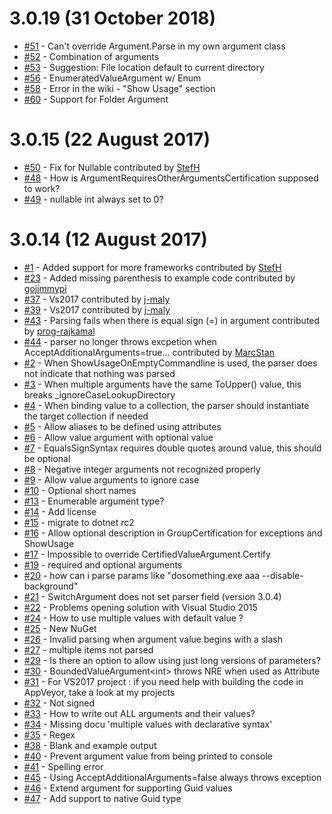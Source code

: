 # 3.0.19 (31 October 2018)
- [#51](https://github.com/j-maly/CommandLineParser/issues/51) - Can't override Argument.Parse in my own argument class
- [#52](https://github.com/j-maly/CommandLineParser/issues/52) - Combination of arguments
- [#53](https://github.com/j-maly/CommandLineParser/issues/53) - Suggestion: File location default to current directory
- [#56](https://github.com/j-maly/CommandLineParser/issues/56) - EnumeratedValueArgument w/ Enum
- [#58](https://github.com/j-maly/CommandLineParser/issues/58) - Error in the wiki - &quot;Show Usage&quot; section
- [#60](https://github.com/j-maly/CommandLineParser/issues/60) - Support for Folder Argument

# 3.0.15 (22 August 2017)
- [#50](https://github.com/j-maly/CommandLineParser/pull/50) - Fix for Nullable contributed by [StefH](https://github.com/StefH)
- [#48](https://github.com/j-maly/CommandLineParser/issues/48) - How is ArgumentRequiresOtherArgumentsCertification supposed to work?
- [#49](https://github.com/j-maly/CommandLineParser/issues/49) - nullable int always set to 0?

# 3.0.14 (12 August 2017)
- [#1](https://github.com/j-maly/CommandLineParser/pull/1) - Added support for more frameworks contributed by [StefH](https://github.com/StefH)
- [#23](https://github.com/j-maly/CommandLineParser/pull/23) - Added missing parenthesis to example code contributed by [gojimmypi](https://github.com/gojimmypi)
- [#37](https://github.com/j-maly/CommandLineParser/pull/37) - Vs2017 contributed by [j-maly](https://github.com/j-maly)
- [#39](https://github.com/j-maly/CommandLineParser/pull/39) - Vs2017 contributed by [j-maly](https://github.com/j-maly)
- [#43](https://github.com/j-maly/CommandLineParser/pull/43) - Parsing fails when there is equal sign (=) in argument contributed by [prog-rajkamal](https://github.com/prog-rajkamal)
- [#44](https://github.com/j-maly/CommandLineParser/pull/44) - parser no longer throws excpetion when AcceptAdditionalArguments=true&#8230; contributed by [MarcStan](https://github.com/MarcStan)
- [#2](https://github.com/j-maly/CommandLineParser/issues/2) - When ShowUsageOnEmptyCommandline is used, the parser does not indicate that nothing was parsed
- [#3](https://github.com/j-maly/CommandLineParser/issues/3) - When multiple arguments have the same ToUpper() value, this breaks _ignoreCaseLookupDirectory
- [#4](https://github.com/j-maly/CommandLineParser/issues/4) - When binding value to a collection, the parser should instantiate the target collection if needed
- [#5](https://github.com/j-maly/CommandLineParser/issues/5) - Allow aliases to be defined using attributes
- [#6](https://github.com/j-maly/CommandLineParser/issues/6) - Allow value argument with optional value
- [#7](https://github.com/j-maly/CommandLineParser/issues/7) - EqualsSignSyntax requires double quotes around value, this should be optional
- [#8](https://github.com/j-maly/CommandLineParser/issues/8) - Negative integer arguments not recognized properly
- [#9](https://github.com/j-maly/CommandLineParser/issues/9) - Allow value arguments to ignore case 
- [#10](https://github.com/j-maly/CommandLineParser/issues/10) - Optional short names
- [#13](https://github.com/j-maly/CommandLineParser/issues/13) - Enumerable argument type?
- [#14](https://github.com/j-maly/CommandLineParser/issues/14) - Add license
- [#15](https://github.com/j-maly/CommandLineParser/issues/15) - migrate to dotnet rc2
- [#16](https://github.com/j-maly/CommandLineParser/issues/16) - Allow optional description in GroupCertification for exceptions and ShowUsage
- [#17](https://github.com/j-maly/CommandLineParser/issues/17) - Impossible to override CertifiedValueArgument.Certify
- [#19](https://github.com/j-maly/CommandLineParser/issues/19) - required and optional arguments
- [#20](https://github.com/j-maly/CommandLineParser/issues/20) - how can i parse params like &quot;dosomething.exe aaa --disable-background&quot;
- [#21](https://github.com/j-maly/CommandLineParser/issues/21) - SwitchArgument does not set parser field (version 3.0.4)
- [#22](https://github.com/j-maly/CommandLineParser/issues/22) - Problems opening solution with Visual Studio 2015
- [#24](https://github.com/j-maly/CommandLineParser/issues/24) - How to use multiple values with default value ?
- [#25](https://github.com/j-maly/CommandLineParser/issues/25) - New NuGet
- [#26](https://github.com/j-maly/CommandLineParser/issues/26) - Invalid parsing when argument value begins with a slash
- [#27](https://github.com/j-maly/CommandLineParser/issues/27) - multiple items not parsed
- [#29](https://github.com/j-maly/CommandLineParser/issues/29) - Is there an option to allow using just long versions of parameters?
- [#30](https://github.com/j-maly/CommandLineParser/issues/30) - BoundedValueArgument&lt;int&gt; throws NRE when used as Attribute
- [#31](https://github.com/j-maly/CommandLineParser/issues/31) - For VS2017 project : if you need help with building the code in AppVeyor, take a look at my projects
- [#32](https://github.com/j-maly/CommandLineParser/issues/32) - Not  signed
- [#33](https://github.com/j-maly/CommandLineParser/issues/33) - How to write out ALL arguments and their values?
- [#34](https://github.com/j-maly/CommandLineParser/issues/34) - Missing docu 'multiple values with declarative syntax'
- [#35](https://github.com/j-maly/CommandLineParser/issues/35) - Regex
- [#38](https://github.com/j-maly/CommandLineParser/issues/38) - Blank and example output 
- [#40](https://github.com/j-maly/CommandLineParser/issues/40) - Prevent argument value from being printed to console
- [#41](https://github.com/j-maly/CommandLineParser/issues/41) - Spelling error
- [#45](https://github.com/j-maly/CommandLineParser/issues/45) - Using AcceptAdditionalArguments=false always throws exception
- [#46](https://github.com/j-maly/CommandLineParser/issues/46) - Extend argument for supporting Guid values
- [#47](https://github.com/j-maly/CommandLineParser/issues/47) - Add support to native Guid type

